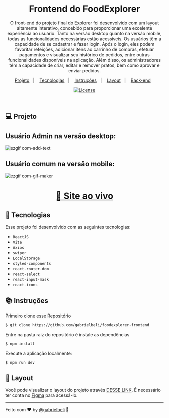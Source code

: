 <h1 align="center">Frontend do FoodExplorer</h1>

<p align="center"> 
O front-end do projeto final do Explorer foi desenvolvido com um layout altamente interativo, concebido para proporcionar uma excelente experiência ao usuário. Tanto na versão desktop quanto na versão mobile, todas as funcionalidades necessárias estão acessíveis. Os usuários têm a capacidade de se cadastrar e fazer login. Após o login, eles podem favoritar refeições, adicionar itens ao carrinho de compras, efetuar pagamentos e visualizar seu histórico de pedidos, entre outras funcionalidades disponíveis na aplicação. Além disso, os administradores têm a capacidade de criar, editar e remover pratos, bem como aprovar e enviar pedidos.
</p> 

<p align="center">
  <a href="#-projeto">Projeto</a>&nbsp;&nbsp;&nbsp;|&nbsp;&nbsp;&nbsp;
  <a href="#-tecnologias">Tecnologias</a>&nbsp;&nbsp;&nbsp;|&nbsp;&nbsp;&nbsp;
  <a href="#-instruções">Instruções</a>&nbsp;&nbsp;&nbsp;|&nbsp;&nbsp;&nbsp;
  <a href="#-layout">Layout</a>&nbsp;&nbsp;&nbsp;|&nbsp;&nbsp;&nbsp;
  <a href="https://github.com/eduardonobrega/food-explorer-backend">Back-end</a>&nbsp;&nbsp;&nbsp;
</p>

<p align="center">
  <a href="https://choosealicense.com/licenses/mit/"><img alt="License" src="https://img.shields.io/static/v1?label=license&message=MIT&color=49AA26&labelColor=000000"></a>
</p>

<br>



## 💻 Projeto

## Usuário Admin na versão desktop:
![ezgif com-add-text](https://github.com/gabrielbeli/YOURFOODEXPLORER/blob/main/UserAdmin-ezgif.com-video-to-gif-converter.gif)

## Usuário comum na versão mobile:
![ezgif com-gif-maker](https://github.com/gabrielbeli/YOURFOODEXPLORER/blob/main/User-ezgif.com-video-to-gif-converter.gif)


<div align="center">

  <h1><a href="https://yourfoodexplorer.netlify.app/">👾 Site ao vivo</a></h1> 

</div>


## 🚀 Tecnologias

Esse projeto foi desenvolvido com as seguintes tecnologias:
- `ReactJS`
- `Vite`
- `Axios`
- `swiper`
- `LocalStorage`
- `styled-components`
- `react-router-dom`
- `react-select`
- `react-input-mask`
- `react-icons`

## 📚 Instruções

Primeiro clone esse Repositório 
```bash
$ git clone https://github.com/gabrielbeli/foodexplorer-frontend
```

Entre na pasta raiz do repositório é instale as dependências
```bash
$ npm install
```

Execute a aplicação localmente:
```bash
$ npm run dev
```

## 🔖 Layout

Você pode visualizar o layout do projeto através [DESSE LINK](https://www.figma.com/file/LOMJWIopGI0VwmAU9aT2YS/food-explorer-v2?node-id=201-1532&t=zm3uJVZpfRMLBSLd-0). É necessário ter conta no [Figma](https://figma.com) para acessá-lo.

---
Feito com ♥ by [@gabrielbeli](https://www.linkedin.com/in/gabrielbeli) :wave: 
